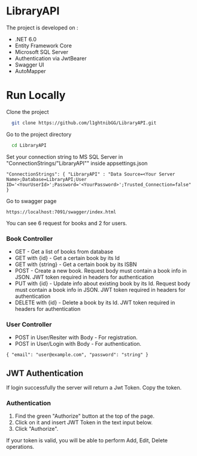 # LibraryAPI 

The project is developed on :  

 - .NET 6.0
 - Entity Framework Core
 - Microsoft SQL Server
 - Authentication via JwtBearer
 - Swagger UI
 - AutoMapper

# Run Locally
Clone the project

```bash
  git clone https://github.com/l1ghtnibGG/LibraryAPI.git
```

Go to the project directory

```bash
  cd LibraryAPI
```

Set your connection string to MS SQL Server in "ConnectionStrings/"LibraryAPI"" inside appsettings.json    

`"ConnectionStrings": {
    "LibraryAPI" : "Data Source=<Your Server Name>;Database=LibraryAPI;User ID='<YourUserId>';Password='<YourPassword>';Trusted_Connection=false"
  }`


Go to swagger page 

    https://localhost:7091/swagger/index.html

You can see 6 request for books and 2 for users.

### Book Controller

 - GET - Get a list of books from database
 - GET with {id} - Get a certain book by its Id
 - GET with {string} - Get a certain book by its ISBN
 - POST - Create a new book. Request body must contain a book info in JSON. JWT token required in headers for authentication
 - PUT with {id} - Update info about existing book by its Id. Request body must contain a book info in JSON. JWT token required in headers for authentication
 - DELETE with {id} - Delete a book by its Id. JWT token required in headers for authentication

### User Controller

 - POST in User/Resiter with Body - For registration.
 - POST in User/Login with Body - For authentication.

  `{
  "email": "user@example.com",
  "password": "string"
   }`

## JWT Authentication

If login successfully the server will return a Jwt Token. Copy the token.

### Authentication

1. Find the green "Authorize" button at the top of the page.
2. Click on it and insert JWT Token in the text input below.
3. Click "Authorize".

If your token is valid, you will be able to perform Add, Edit, Delete operations.
